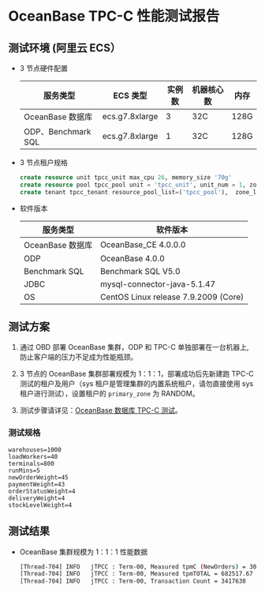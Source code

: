 # OceanBase TPC-C 性能测试报告

## 测试环境 (阿里云 ECS）

* 3 节点硬件配置

  |     服务类型      |     ECS 类型     | 实例数 | 机器核心数 |  内存  |
  |---------------|----------------|-----|------|------|
  | OceanBase 数据库 | ecs.g7.8xlarge | 3   |  32C  | 128G |
  | ODP、Benchmark SQL | ecs.g7.8xlarge | 1   |  32C  | 128G |

* 3 节点租户规格

  ```sql
  create resource unit tpcc_unit max_cpu 26, memory_size '70g'
  create resource pool tpcc_pool unit = 'tpcc_unit', unit_num = 1, zone_list=('zone1','zone2','zone3');
  create tenant tpcc_tenant resource_pool_list=('tpcc_pool'),  zone_list('zone1', 'zone2', 'zone3'), primary_zone=RANDOM, locality='F@zone1,F@zone2,F@zone3' set variables ob_compatibility_mode='mysql', ob_tcp_invited_nodes='%';
  ```

* 软件版本

  |     服务类型      |                 软件版本                 |
  |---------------|--------------------------------------|
  | OceanBase 数据库 | OceanBase_CE 4.0.0.0                     |
  | ODP           | OceanBase 4.0.0                        |
  | Benchmark SQL | Benchmark SQL  V5.0                  |
  | JDBC          | mysql-connector-java-5.1.47          |
  | OS            | CentOS Linux release 7.9.2009 (Core) |

## 测试方案

1. 通过 OBD 部署 OceanBase 集群，ODP 和 TPC-C 单独部署在一台机器上, 防止客户端的压力不足成为性能瓶颈。

2. 3 节点的 OceanBase 集群部署规模为 1：1：1，部署成功后先新建跑 TPC-C 测试的租户及用户（sys 租户是管理集群的内置系统租户，请勿直接使用 sys 租户进行测试），设置租户的 `primary_zone` 为 RANDOM。

3. 测试步骤请详见：[OceanBase 数据库 TPC-C 测试](5.run-the-tpc-c-benchmark-on-oceanbase-database.md)。

### 测试规格

```shell
warehouses=1000
loadWorkers=40
terminals=800
runMins=5
newOrderWeight=45
paymentWeight=43
orderStatusWeight=4
deliveryWeight=4
stockLevelWeight=4
```

## 测试结果

* OceanBase 集群规模为 1：1：1 性能数据

  ```bash
  [Thread-704] INFO   jTPCC : Term-00, Measured tpmC (NewOrders) = 307021.0
  [Thread-704] INFO   jTPCC : Term-00, Measured tpmTOTAL = 682517.67
  [Thread-704] INFO   jTPCC : Term-00, Transaction Count = 3417638
  ```
